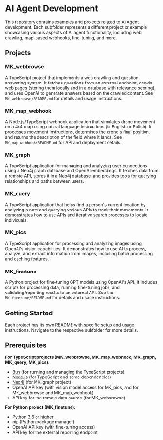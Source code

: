 # AI Agent Development

This repository contains examples and projects related to AI Agent development. Each subfolder represents a different project or example showcasing various aspects of AI agent functionality, including web crawling, map-based webhooks, fine-tuning, and more.

## Projects

### MK_webbrowse

A TypeScript project that implements a web crawling and question answering system. It fetches questions from an external endpoint, crawls web pages (storing them locally and in a database with relevance scoring), and uses OpenAI to generate answers based on the crawled content. See `MK_webbrowse/README.md` for details and usage instructions.

### MK_map_webhook

A Node.js/TypeScript webhook application that simulates drone movement on a 4x4 map using natural language instructions (in English or Polish). It processes movement instructions, determines the drone's final position, and returns the description of the field where it lands. See `MK_map_webhook/README.md` for API and deployment details.

### MK_graph

A TypeScript application for managing and analyzing user connections using a Neo4j graph database and OpenAI embeddings. It fetches data from a remote API, stores it in a Neo4j database, and provides tools for querying relationships and paths between users.

### MK_query

A TypeScript application that helps find a person's current location by analyzing a note and querying various APIs to track their movements. It demonstrates how to use APIs and iterative search processes to locate individuals.

### MK_pics

A TypeScript application for processing and analyzing images using OpenAI's vision capabilities. It demonstrates how to use AI to process, analyze, and extract information from images, including batch processing and caching features.

### MK_finetune

A Python project for fine-tuning GPT models using OpenAI's API. It includes scripts for processing data, running fine-tuning jobs, and validating/reporting results to an external API. See the `MK_finetune/README.md` for details and usage instructions.

## Getting Started

Each project has its own README with specific setup and usage instructions. Navigate to the respective subfolder for more details.

## Prerequisites

**For TypeScript projects (MK_webbrowse, MK_map_webhook, MK_graph, MK_query, MK_pics):**

- [Bun](https://bun.sh/) (for running and managing the TypeScript projects)
- [Node.js](https://nodejs.org/) (for TypeScript and some dependencies)
- [Neo4j](https://neo4j.com/) (for MK_graph project)
- OpenAI API key (with vision model access for MK_pics, and for MK_webbrowse and MK_map_webhook)
- API key for the remote data source (for MK_webbrowse)

**For Python project (MK_finetune):**

- Python 3.6 or higher
- pip (Python package manager)
- OpenAI API key (with fine-tuning access)
- API key for the external reporting endpoint
